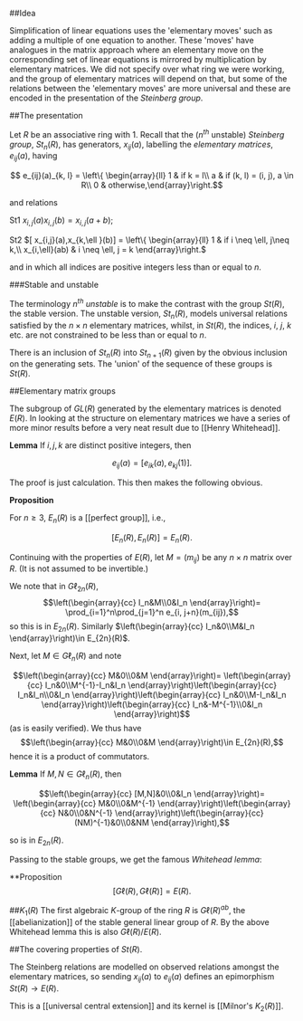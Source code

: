 ##Idea

Simplification of linear equations uses the 'elementary moves' such as adding a multiple of one equation to another. These 'moves' have analogues in the matrix approach where an elementary move on the corresponding set of linear equations is mirrored by multiplication by elementary matrices. We did not specify over what ring we were working, and the group of elementary matrices will depend on that, but some of the relations between the 'elementary moves' are more universal and these are encoded in the presentation of the _Steinberg group_.  

##The presentation

Let $R$ be an associative ring with 1.  Recall that the ($n^{th}$ unstable) _Steinberg group_, $St_n(R)$, has generators, $x_{ij}(a)$, labelling the _elementary matrices_, $e_{ij}(a)$, having

$$ e_{ij}(a)_{k, l} = \left\{ \begin{array}{ll}
1 & if     k = l\\
a & if    (k, l) = (i, j), a \in R\\
0 &  otherwise,\end{array}\right.$$


and relations

St1  $x_{i,j}(a)x_{i,j}(b) =  x_{i,j}(a + b)$;

St2  $[ x_{i,j}(a),x_{k,\ell }(b)] = \left\{ \begin{array}{ll}
      1 & if    i \neq \ell, j\neq k,\\
      x_{i,\ell}(ab) & i \neq \ell, j = k
\end{array}\right.$

and in which all indices are positive integers less than or equal to $n$.

###Stable and unstable

The terminology _$n^{th}$ unstable_ is to make the contrast with the group $St(R)$, the stable version. The unstable version, $St_n(R)$, models universal relations satisfied by the $n\times n$ elementary matrices, whilst, in $St(R)$, the indices, $i$, $j$, $k$ etc. are not constrained to be less than or equal to $n$. 

There is an inclusion of $St_n(R)$ into $St_{n+1}(R)$ given by the obvious inclusion on the generating sets. The 'union' of the sequence of these groups is $St(R)$.


##Elementary matrix groups

The subgroup of $GL(R)$ generated by the elementary matrices is denoted $E(R)$. In looking at the structure on elementary matrices we have a series of more minor results before a very neat result due to [[Henry Whitehead]].

**Lemma**
If $i,j, k$ are distinct positive integers, then 

$$e_{ij}(a) = [e_{ik}(a),e_{kj}(1)].$$

The proof is just calculation.  This then makes the following obvious.

**Proposition**

For $n\geq 3$, $E_n(R)$ is a [[perfect group]], i.e., 

$$[E_n(R),E_n(R)]= E_n(R).$$


 Continuing with the properties of $E(R)$, let $M = (m_{ij})$ be any $n\times n$ matrix over $R$.  (It is not assumed to be invertible.)

We note that in $G\ell_{2n}(R)$,
$$\left(\begin{array}{cc}
I_n&M\\0&I_n
\end{array}\right)= \prod_{i=1}^n\prod_{j=1}^n e_{i, j+n}(m_{ij}),$$
so this is in $E_{2n}(R)$.  Similarly $\left(\begin{array}{cc}
I_n&0\\M&I_n
\end{array}\right)\in E_{2n}(R)$.

Next, let $M \in G\ell_n(R)$ and note

$$\left(\begin{array}{cc}
M&0\\0&M
\end{array}\right)= \left(\begin{array}{cc}
I_n&0\\M^{-1}-I_n&I_n
\end{array}\right)\left(\begin{array}{cc}
I_n&I_n\\0&I_n
\end{array}\right)\left(\begin{array}{cc}
I_n&0\\M-I_n&I_n
\end{array}\right)\left(\begin{array}{cc}
I_n&-M^{-1}\\0&I_n
\end{array}\right)$$
(as is easily verified).  We thus have 
$$\left(\begin{array}{cc}
M&0\\0&M
\end{array}\right)\in E_{2n}(R),$$
hence it is a product of commutators.


**Lemma**
If $M,N\in G\ell_n(R)$, then

$$\left(\begin{array}{cc}
[M,N]&0\\0&I_n
\end{array}\right)= \left(\begin{array}{cc}
M&0\\0&M^{-1}
\end{array}\right)\left(\begin{array}{cc}
N&0\\0&N^{-1}
\end{array}\right)\left(\begin{array}{cc}
(NM)^{-1}&0\\0&NM
\end{array}\right),$$

so is in $E_{2n}(R)$.

Passing to the stable groups, we get the famous _Whitehead lemma_:

**Proposition
$$[G\ell(R),G\ell(R)] = E(R).$$

##$K_1(R)$
The first algebraic $K$-group of the ring $R$ is $G\ell(R)^{ab}$, the [[abelianization]] of the stable general linear group of $R$.  By the above Whitehead lemma this is also $G\ell(R)/E(R)$.


##The covering properties of $St(R)$.

The Steinberg relations are modelled on observed relations amongst the elementary matrices, so sending $x_{ij}(a)$ to $e_{ij}(a)$ defines an epimorphism $St(R)\to E(R)$.

This is a [[universal central extension]] and its kernel is [[Milnor's $K_2(R)$]].



